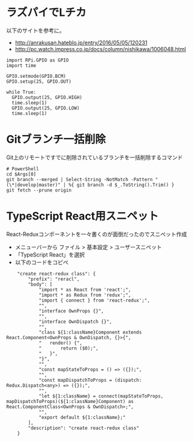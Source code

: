 # ラズパイでLチカ

以下のサイトを参考に。

* http://anrakusan.hateblo.jp/entry/2016/05/05/120231
* http://pc.watch.impress.co.jp/docs/column/nishikawa/1006048.html

```
import RPi.GPIO as GPIO
import time

GPIO.setmode(GPIO.BCM)
GPIO.setup(25, GPIO.OUT)

while True:
  GPIO.output(25, GPIO.HIGH)
  time.sleep(1)
  GPIO.output(25, GPIO.LOW)
  time.sleep(1)
```

# Gitブランチ一括削除

Git上のリモートですでに削除されているブランチを一括削除するコマンド

```
# PowerShell
cd $Args[0]
git branch --merged | Select-String -NotMatch -Pattern "(\*|develop|master)" | %{ git branch -d $_.ToString().Trim() }
git fetch --prune origin
```

# TypeScript React用スニペット

React-Reduxコンポーネントを一々書くのが面倒だったのでスニペット作成

* メニューバーから ファイル > 基本設定 > ユーザースニペット
* 「TypeScript React」を選択
* 以下のコードをコピペ

```
	"create react-redux class": {
		"prefix": "reracl",
		"body": [
			"import * as React from 'react';",
			"import * as Redux from 'redux';",
			"import { connect } from 'react-redux';",
			"",
			"interface OwnProps {}",
			"",
			"interface OwnDispatch {}",
			"",
			"class ${1:className}Component extends React.Component<OwnProps & OwnDispatch, {}>{",
			"	render() {",
			"		return ($0);",
			"	}",
			"}",
			"",
			"const mapStateToProps = () => ({});",
			"",
			"const mapDispatchToProps = (dispatch: Redux.Dispatch<any>) => ({});",
			"",
			"let ${1:className} = connect(mapStateToProps, mapDispatchToProps)(${1:className}Component) as React.ComponentClass<OwnProps & OwnDispatch>;",
			"",
			"export default ${1:className};"
		],
		"description": "create react-redux class"
	}
```
